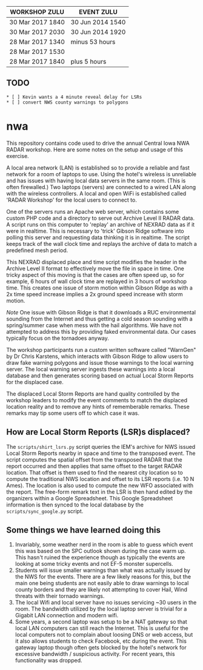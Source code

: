 

| WORKSHOP ZULU   |    EVENT ZULU |
|-----------------|--------------|
| 30 Mar 2017 1840 | 30 Jun 2014 1540 |
| 30 Mar 2017 2030 | 30 Jun 2014 1920 |
| 28 Mar 2017 1340 | minus 53 hours |
| 28 Mar 2017 1530 |  |
| 28 Mar 2017 1840 | plus 5 hours|

TODO
----

    * [ ] Kevin wants a 4 minute reveal delay for LSRs
    * [ ] convert NWS county warnings to polygons

nwa
===

This repository contains code used to drive the annual Central Iowa NWA
RADAR workshop.  Here are some notes on the setup and usage of this
exercise.

A local area network (LAN) is established so to provide a reliable and
fast network for a room of laptops to use.  Using the hotel's wireless
is unreliable and has issues with having local data servers in the same
room.  (This is often firewalled.) Two laptops (servers) are connected to a wired LAN along with the
wireless controllers.  A local and open WiFi is established called
'RADAR Workshop' for the local users to connect to.

One of the servers runs an Apache web server, which contains some custom
PHP code and a directory to serve out Archive Level II RADAR data.  A
script runs on this computer to 'replay' an archive of NEXRAD data as if
it were in realtime.  This is necessary to 'trick' Gibson Ridge software
into polling this server and requesting data thinking it is in realtime.
The script keeps track of the wall clock time and replays the archive
of data to match a predefined mesh period.

This NEXRAD displaced place and time script modifies the header in the Archive
Level II format to effectively move the file in space in time.  One tricky
aspect of this moving is that the cases are often speed up, so for example,
6 hours of wall clock time are replayed in 3 hours of workshop time.  This 
creates one issue of storm motion within Gibson Ridge as with a 2x time speed
increase implies a 2x ground speed increase with storm motion.

*Note* One issue with Gibson Ridge is that it downloads a RUC environmental
sounding from the Internet and thus getting a cold season sounding with a
spring/summer case when mess with the hail algorithms.  We have not attempted
to address this by providing faked environmental data.  Our cases typically
focus on the tornadoes anyway.

The workshop participants run a custom written software called "WarnGen" by
Dr Chris Karstens, which interacts with Gibson Ridge to allow users to draw
fake warning polygons and issue those warnings to the local warning server.  The
local warning server ingests these warnings into a local database and then
generates scoring based on actual Local Storm Reports for the displaced case.

The displaced Local Storm Reports are hand quality controlled by the workshop
leaders to modify the event comments to match the displaced location reality
and to remove any hints of rememberable remarks.  These remarks may tip some
users off to which case it was.

How are Local Storm Reports (LSR)s displaced?
---------------------------------------------

The `scripts/shirt_lsrs.py` script queries the IEM's archive for NWS issued
Local Storm Reports nearby in space and time to the transposed event.  The
script computes the spatial offset from the transposed RADAR that the report
occurred and then applies that same offset to the target RADAR location. That
offset is them used to find the nearest city location so to compute the
traditional NWS location and offset to its LSR reports (i.e. 10 N Ames). The
location is also used to compute the new WFO associated with the report.  The
free-form remark text in the LSR is then hand edited by the organizers within
a Google Spreadsheet.  This Google Spreadsheet information is then synced to
the local database by the `scripts/sync_google.py` script.

Some things we have learned doing this
--------------------------------------

1. Invariably, some weather nerd in the room is able to guess which event this
was based on the SPC outlook shown during the case warm up.  This hasn't ruined
the experience though as typically the events are looking at some tricky events
and not EF-5 monster supercells.
2. Students will issue smaller warnings than what was actually issued by the
NWS for the events.  There are a few likely reasons for this, but the main one
being students are not easily able to draw warnings to local county borders and
they are likely not attempting to cover Hail, Wind threats with their tornado
warnings.
3. The local Wifi and local server have no issues servicing ~30 users in the room.
The bandwidth utilized by the local laptop server is trivial for a Gigabit LAN
connection and modern wifi.
4. Some years, a second laptop was setup to be a NAT gateway so that local LAN
computers can still reach the Internet.  This is useful for the local computers
not to complain about loosing DNS or web access, but it also allows students to
check Facebook, etc during the event.  This gateway laptop though often gets
blocked by the hotel's network for excessive bandwidth / suspicious activity.
For recent years, this functionality was dropped.

